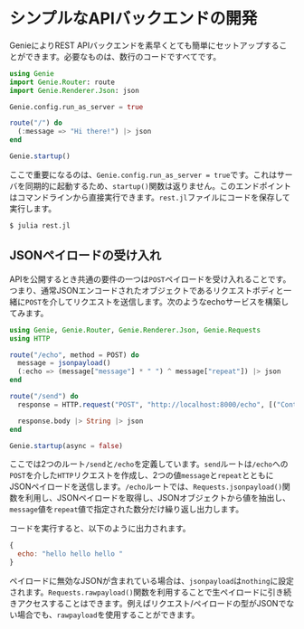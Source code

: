 # シンプルなAPIバックエンドの開発

GenieによりREST APIバックエンドを素早くとても簡単にセットアップすることができます。必要なものは、数行のコードですべてです。

```julia
using Genie
import Genie.Router: route
import Genie.Renderer.Json: json

Genie.config.run_as_server = true

route("/") do
  (:message => "Hi there!") |> json
end

Genie.startup()
```

ここで重要になるのは、`Genie.config.run_as_server = true`です。これはサーバを同期的に起動するため、`startup()`関数は返りません。このエンドポイントはコマンドラインから直接実行できます。`rest.jl`ファイルにコードを保存して実行します。

```shell
$ julia rest.jl
```

## JSONペイロードの受け入れ

APIを公開するとき共通の要件の一つは`POST`ペイロードを受け入れることです。つまり、通常JSONエンコードされたオブジェクトであるリクエストボディと一緒に`POST`を介してリクエストを送信します。次のようなechoサービスを構築してみます。

```julia
using Genie, Genie.Router, Genie.Renderer.Json, Genie.Requests
using HTTP

route("/echo", method = POST) do
  message = jsonpayload()
  (:echo => (message["message"] * " ") ^ message["repeat"]) |> json
end

route("/send") do
  response = HTTP.request("POST", "http://localhost:8000/echo", [("Content-Type", "application/json")], """{"message":"hello", "repeat":3}""")

  response.body |> String |> json
end

Genie.startup(async = false)
```

ここでは2つのルート`/send`と`/echo`を定義しています。`send`ルートは`/echo`への`POST`を介した`HTTP`リクエストを作成し、2つの値`message`と`repeat`とともにJSONペイロードを送信します。`/echo`ルートでは、`Requests.jsonpayload()`関数を利用し、JSONペイロードを取得し、JSONオブジェクトから値を抽出し、`message`値を`repeat`値で指定された数分だけ繰り返し出力します。

コードを実行すると、以下のように出力されます。

```javascript
{
  echo: "hello hello hello "
}
```

ペイロードに無効なJSONが含まれている場合は、`jsonpayload`は`nothing`に設定されます。`Requests.rawpayload()`関数を利用することで生ペイロードに引き続きアクセスすることはできます。例えばリクエスト/ペイロードの型がJSONでない場合でも、`rawpayload`を使用することができます。
